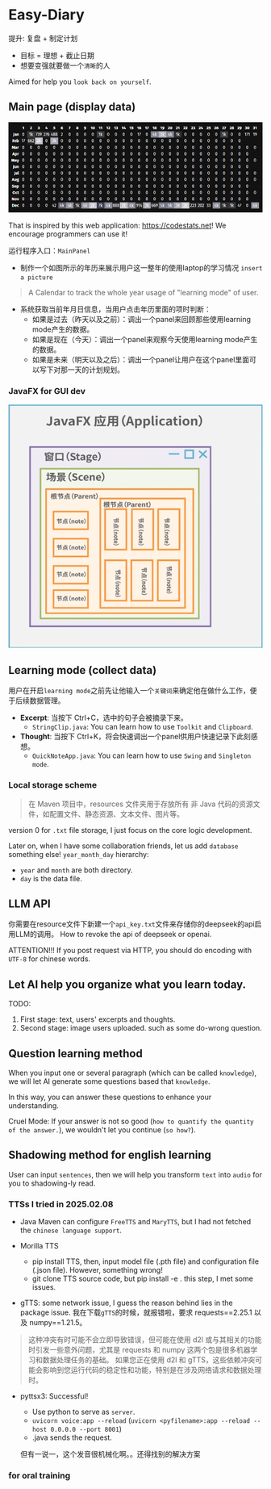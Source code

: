 # Easy-Diary
提升: 复盘 + 制定计划

- 目标 = 理想 + 截止日期
- 想要变强就要做一个`清晰`的人

Aimed for help you `look back on yourself`.

## Main page (display data)
![img.png](src/main/resources/image/img.png)

That is inspired by this web application: https://codestats.net! We encourage programmers can use it!

运行程序入口：`MainPanel`

- 制作一个如图所示的年历来展示用户这一整年的使用laptop的学习情况
`insert a picture`
> A Calendar to track the whole year usage of "learning mode" of user.
- 系统获取当前年月日信息，当用户点击年历里面的项时判断：
  - 如果是过去（昨天以及之前）：调出一个panel来回顾那些使用learning mode产生的数据。
  - 如果是现在（今天）：调出一个panel来观察今天使用learning mode产生的数据。
  - 如果是未来（明天以及之后）：调出一个panel让用户在这个panel里面可以写下对那一天的计划规划。



### JavaFX for GUI dev
![img.png](src/main/resources/image/javaFX.png)

## Learning mode (collect data)
用户在开启`learning mode`之前先让他输入一个`关键词`来确定他在做什么工作，便于后续数据管理。

- **Excerpt**: 当按下 Ctrl+C，选中的句子会被摘录下来。
  - `StringClip.java`: You can learn how to use `Toolkit` and `Clipboard`.
- **Thought**: 当按下 Ctrl+K，将会快速调出一个panel供用户快速记录下此刻感想。
  - `QuickNoteApp.java`: You can learn how to use `Swing` and `Singleton mode`.

### Local storage scheme
> 在 Maven 项目中，resources 文件夹用于存放所有 非 Java 代码的资源文件，如配置文件、静态资源、文本文件、图片等。

version 0 for `.txt` file storage, I just focus on the core logic development.

Later on, when I have some collaboration friends, let us add `database` something else!
`year_month_day` hierarchy:
- `year` and `month` are both directory.
- `day` is the data file.


## LLM API
你需要在resource文件下新建一个`api_key.txt`文件来存储你的deepseek的api启用LLM的调用。
How to revoke the api of deepseek or openai.

ATTENTION!!! If you post request via HTTP, you should do encoding with `UTF-8` for chinese words.

## Let AI help you organize what you learn today.
TODO:
1. First stage: text, users' excerpts and thoughts.
2. Second stage: image users uploaded. such as some do-wrong question.

## Question learning method
When you input one or several paragraph (which can be called `knowledge`), we will let AI generate some questions based that `knowledge`.

In this way, you can answer these questions to enhance your understanding.  

Cruel Mode: If your answer is not so good (`how to quantify the quantity of the answer.`), we wouldn't let you continue (`so how?`).

## Shadowing method for english learning
User can input `sentences`, then we will help you transform `text` into `audio` for you to shadowing-ly read.

### TTSs I tried in 2025.02.08
- Java Maven can configure `FreeTTS` and `MaryTTS`, but I had not fetched the `chinese language support`.

- Morilla TTS
  - pip install TTS, then, input model file (.pth file) and configuration file (.json file). However, something wrong!
  - git clone TTS source code, but pip install -e . this step, I met some issues.

- gTTS: some network issue, I guess the reason behind lies in the package issue. 我在下载`gTTS`的时候，就报错啦，要求 requests==2.25.1 以及 numpy==1.21.5。
>这种冲突有时可能不会立即导致错误，但可能在使用 d2l 或与其相关的功能时引发一些意外问题，尤其是 requests 和 numpy 这两个包是很多机器学习和数据处理任务的基础。
如果您正在使用 d2l 和 gTTS，这些依赖冲突可能会影响到您运行代码的稳定性和功能，特别是在涉及网络请求和数据处理时。

- pyttsx3: Successful!
  - Use python to serve as `server`.
  - `uvicorn voice:app --reload` (`uvicorn <pyfilename>:app --reload --host 0.0.0.0 --port 8001`)
  - .java sends the request.
  
  但有一说一，这个发音很机械化啊。。还得找别的解决方案

### for oral training 